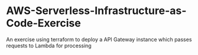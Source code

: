 # AWS-Serverless-Infrastructure-as-Code-Exercise
An exercise using terraform to deploy a API Gateway instance which passes requests to Lambda for processing
